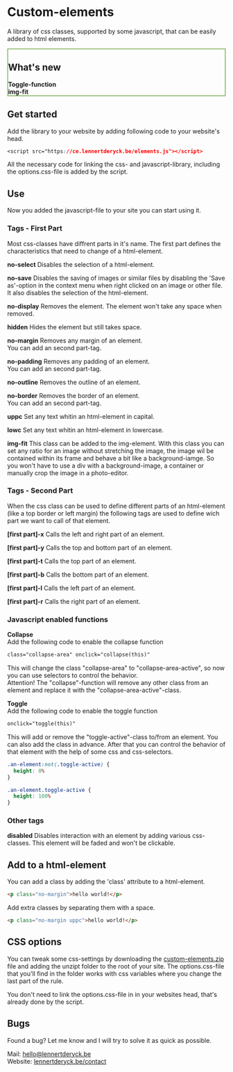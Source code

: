 # Custom-elements
A library of css classes, supported by some javascript, that can be easily added to html elements.

<div style="backround-color: #D7ECC6; border: 2px solid #8DB96C;">
  <h2>What's new</h2>
  <strong>Toggle-function</strong><br>
  <strong>img-fit</strong>
</div>

## Get started
Add the library to your website by adding following code to your website's head.
```css
<script src="https://ce.lennertderyck.be/elements.js"></script>
```

All the necessary code for linking the css- and javascript-library, including the options.css-file is added by the script.

## Use
Now you added the javascript-file to your site you can start using it.

### Tags - First Part
Most css-classes have diffrent parts in it's name.
The first part defines the characteristics that need to change of a html-element.

**no-select** Disables the selection of a html-element.

**no-save** Disables the saving of images or similar files by disabling the 'Save as'-option in the context menu when right clicked on an image or other file. It also disables the selection of the html-element.

**no-display** Removes the element. The element won't take any space when removed.

**hidden** Hides the element but still takes space.

**no-margin** Removes any margin of an element.<br>
You can add an second part-tag.

**no-padding** Removes any padding of an element.<br>
You can add an second part-tag.

**no-outline** Removes the outline of an element.

**no-border** Removes the border of an element.<br>
You can add an second part-tag.

**uppc** Set any text whitin an html-element in capital.

**lowc** Set any text whitin an html-element in lowercase.

**img-fit** This class can be added to the img-element. With this class you can set any ratio for an image without stretching the image, the image wil be contained within its frame and behave a bit like a background-iamge. So you won't have to use a div with a background-image, a container or manually crop the image in a photo-editor.

### Tags - Second Part
When the css class can be used to define different parts of an html-element (like a top border or left margin) the following tags are used to define wich part we want to call of that element.

**[first part]-x**
Calls the left and right part of an element.

**[first part]-y**
Calls the top and bottom part of an element.

**[first part]-t**
Calls the top part of an element.

**[first part]-b**
Calls the bottom part of an element.

**[first part]-l**
Calls the left part of an element.

**[first part]-r**
Calls the right part of an element.

### Javascript enabled functions
**Collapse**<br>
Add the following code to enable the collapse function
```html
class="collapse-area" onclick="collapse(this)"
```
This will change the class "collapse-area" to "collapse-area-active", so now you can use selectors to control the behavior.
<br>Attention! The "collapse"-function will remove any other class from an element and replace it with the "collapse-area-active"-class.

**Toggle**<br>
Add the following code to enable the toggle function
```html
onclick="toggle(this)"
```
This will add or remove the "toggle-active"-class to/from an element. You can also add the class in advance.
After that you can control the behavior of that element with the help of some css and css-selectors.

```css
.an-element:not(.toggle-active) {
  height: 0%
}

.an-element.toggle-active {
  height: 100%
}
```

### Other tags
**disabled** Disables interaction with an element by adding various css-classes. This element will be faded and won't be clickable.

## Add to a html-element
You can add a class by adding the 'class' attribute to a html-element.
```html
<p class="no-margin">hello world!</p>
```


Add extra classes by separating them with a space.
```html
<p class="no-margin uppc">hello world!</p>
```


## CSS options
You can tweak some css-settings by downloading the <a href="https://lennertderyck.github.io/custom-elements/custom-elements/custom-elements.zip" download>custom-elements.zip</a> file and adding the unzipt folder to the root of your site.
The options.css-file that you'll find in the folder works with css variables where you change the last part of the rule.

You don't need to link the options.css-file in in your websites head, that's already done by the script.

## Bugs
Found a bug? Let me know and I will try to solve it as quick as possible.

Mail: <a href="mailto:hello@lennertderyck.be?subject=Custom elements - Bug">hello@lennertderyck.be</a><br>
Website: <a href="https://lennertderyck.be/contact" rel="noopener" target="_blank">lennertderyck.be/contact</a>
